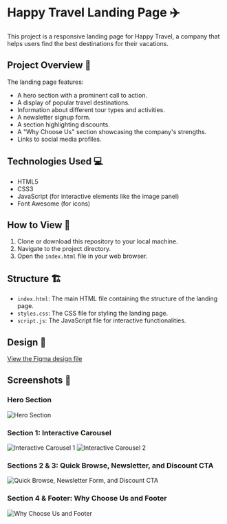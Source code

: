 # Happy Travel Landing Page ✈️

This project is a responsive landing page for Happy Travel, a company that helps users find the best destinations for their vacations.

## Project Overview 📝

The landing page features:

*   A hero section with a prominent call to action.
*   A display of popular travel destinations.
*   Information about different tour types and activities.
*   A newsletter signup form.
*   A section highlighting discounts.
*   A "Why Choose Us" section showcasing the company's strengths.
*   Links to social media profiles.

## Technologies Used 💻

*   HTML5
*   CSS3
*   JavaScript (for interactive elements like the image panel)
*   Font Awesome (for icons)

## How to View 🚀

1.  Clone or download this repository to your local machine.
2.  Navigate to the project directory.
3.  Open the `index.html` file in your web browser.

## Structure 🏗️

*   `index.html`: The main HTML file containing the structure of the landing page.
*   `styles.css`: The CSS file for styling the landing page.
*   `script.js`: The JavaScript file for interactive functionalities.

## Design 🎨

[View the Figma design file](https://www.figma.com/design/lPPQ13uJABJZHoGJ1kKGR1/HappyTravel--Copy-?node-id=0-1&t=Siwud7WDzqYlMp94-1)

## Screenshots 📸

### Hero Section
![Hero Section](https://res.cloudinary.com/diycpogap/image/upload/v1747757948/hero-section_u4acwa.jpg)

### Section 1: Interactive Carousel
![Interactive Carousel 1](https://res.cloudinary.com/diycpogap/image/upload/v1747757948/section-1-interactive_hoglxf.jpg)
![Interactive Carousel 2](https://res.cloudinary.com/diycpogap/image/upload/v1747757948/section-1-interactive-2_pptqud.jpg)

### Sections 2 & 3: Quick Browse, Newsletter, and Discount CTA
![Quick Browse, Newsletter Form, and Discount CTA](https://res.cloudinary.com/diycpogap/image/upload/v1747757948/section3-section4_x3utsj.jpg)

### Section 4 & Footer: Why Choose Us and Footer
![Why Choose Us and Footer](https://res.cloudinary.com/diycpogap/image/upload/v1747757948/section5-footer_uysmxc.jpg) 